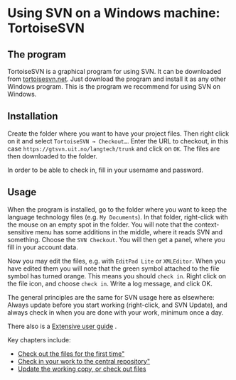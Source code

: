 Using SVN on a Windows machine: TortoiseSVN
===========================================

The program
-----------

TortoiseSVN is a graphical program for using SVN. It can be downloaded
from [tortoisesvn.net](http://tortoisesvn.net/). Just download the
program and install it as any other Windows program. This is the program
we recommend for using SVN on Windows.

Installation
------------

Create the folder where you want to have your project files. Then right
click on it and select `TortoiseSVN → Checkout…`. Enter the URL to
checkout, in this case `https://gtsvn.uit.no/langtech/trunk` and click
on `OK`. The files are then downloaded to the folder.

In order to be able to check in, fill in your username and password.

Usage
-----

When the program is installed, go to the folder where you want to keep
the language technology files (e.g. `My Documents`). In that folder,
right-click with the mouse on an empty spot in the folder. You will note
that the context-sensitive menu has some additions in the middle, where
it reads SVN and something. Choose the `SVN Checkout`. You will then get
a panel, where you fill in your account data.

Now you may edit the files, e.g. with `EditPad Lite` or `XMLEditor`.
When you have edited them you will note that the green symbol attached
to the file symbol has turned orange. This means you should `check in`.
Right click on the file icon, and choose `check in`. Write a log
message, and click OK.

The general principles are the same for SVN usage here as elsewhere:
Always update before you start working (right-click, and SVN Update),
and always check in when you are done with your work, minimum once a
day.

There also is a [Extensive user
guide](http://tortoisesvn.net/docs/nightly/TortoiseSVN_en/index.html) .

Key chapters include:

-   [Check out the files for the first
    time"](http://tortoisesvn.net/docs/nightly/TortoiseSVN_en/tsvn-dug-checkout.html)
-   [Check in your work to the central
    repository"](http://tortoisesvn.net/docs/nightly/TortoiseSVN_en/tsvn-dug-commit.html)
-   [Update the working copy, or check out
    files](http://tortoisesvn.net/docs/nightly/TortoiseSVN_en/tsvn-dug-update.html)
